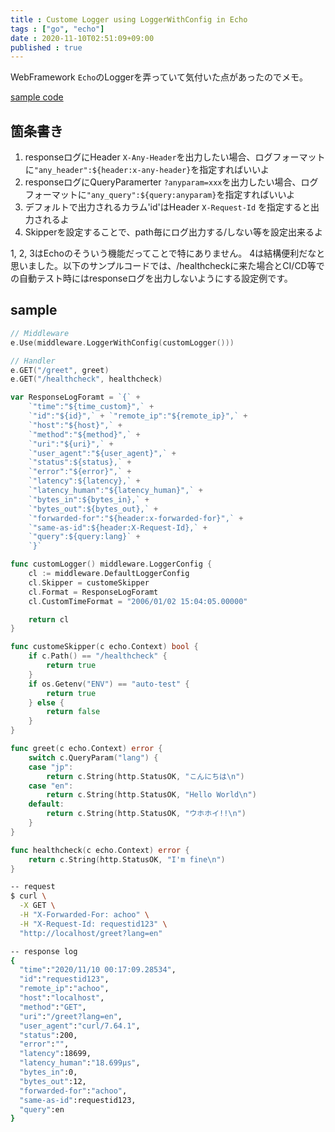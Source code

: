 ```yaml
---
title : Custome Logger using LoggerWithConfig in Echo
tags : ["go", "echo"]
date : 2020-11-10T02:51:09+09:00
published : true
---
```


WebFramework `Echo`のLoggerを弄っていて気付いた点があったのでメモ。

[sample code](https://github.com/lunarxlark/sample-echo)

## 箇条書き

1. responseログにHeader `X-Any-Header`を出力したい場合、ログフォーマットに`"any_header":${header:x-any-header}`を指定すればいいよ
2. responseログにQueryParamerter `?anyparam=xxx`を出力したい場合、ログフォーマットに`"any_query":${query:anyparam}`を指定すればいいよ
3. デフォルトで出力されるカラム'id'はHeader `X-Request-Id` を指定すると出力されるよ
4. Skipperを設定することで、path毎にログ出力する/しない等を設定出来るよ

1, 2, 3はEchoのそういう機能だってことで特にありません。
4は結構便利だなと思いました。以下のサンプルコードでは、/healthcheckに来た場合とCI/CD等での自動テスト時にはresponseログを出力しないようにする設定例です。


## sample

```go
// Middleware
e.Use(middleware.LoggerWithConfig(customLogger()))

// Handler
e.GET("/greet", greet)
e.GET("/healthcheck", healthcheck)

var ResponseLogForamt = `{` +
	`"time":"${time_custom}",` +
	`"id":"${id}",` + `"remote_ip":"${remote_ip}",` +
	`"host":"${host}",` +
	`"method":"${method}",` +
	`"uri":"${uri}",` +
	`"user_agent":"${user_agent}",` +
	`"status":${status},` +
	`"error":"${error}",` +
	`"latency":${latency},` +
	`"latency_human":"${latency_human}",` +
	`"bytes_in":${bytes_in},` +
	`"bytes_out":${bytes_out},` +
	`"forwarded-for":"${header:x-forwarded-for}",` +
	`"same-as-id":${header:X-Request-Id},` +
	`"query":${query:lang}` +
	`}`

func customLogger() middleware.LoggerConfig {
	cl := middleware.DefaultLoggerConfig
	cl.Skipper = customeSkipper
	cl.Format = ResponseLogForamt
	cl.CustomTimeFormat = "2006/01/02 15:04:05.00000"

	return cl
}

func customeSkipper(c echo.Context) bool {
	if c.Path() == "/healthcheck" {
		return true
	}
	if os.Getenv("ENV") == "auto-test" {
		return true
	} else {
		return false
	}
}

func greet(c echo.Context) error {
	switch c.QueryParam("lang") {
	case "jp":
		return c.String(http.StatusOK, "こんにちは\n")
	case "en":
		return c.String(http.StatusOK, "Hello World\n")
	default:
		return c.String(http.StatusOK, "ウホホイ!!\n")
	}
}

func healthcheck(c echo.Context) error {
	return c.String(http.StatusOK, "I'm fine\n")
}
```

```bash
-- request
$ curl \
  -X GET \
  -H "X-Forwarded-For: achoo" \
  -H "X-Request-Id: requestid123" \
  "http://localhost/greet?lang=en"

-- response log
{
  "time":"2020/11/10 00:17:09.28534",
  "id":"requestid123",
  "remote_ip":"achoo",
  "host":"localhost",
  "method":"GET",
  "uri":"/greet?lang=en",
  "user_agent":"curl/7.64.1",
  "status":200,
  "error":"",
  "latency":18699,
  "latency_human":"18.699µs",
  "bytes_in":0,
  "bytes_out":12,
  "forwarded-for":"achoo",
  "same-as-id":requestid123,
  "query":en
}
```
